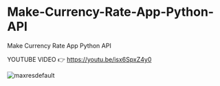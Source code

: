 # Make-Currency-Rate-App-Python-API
Make Currency Rate App Python API

YOUTUBE VIDEO 👉 https://youtu.be/isx6SpxZ4y0

![maxresdefault](https://user-images.githubusercontent.com/85156399/169095756-56f7aa3d-1aef-49fa-89d3-9e22dcbd9712.jpg)
